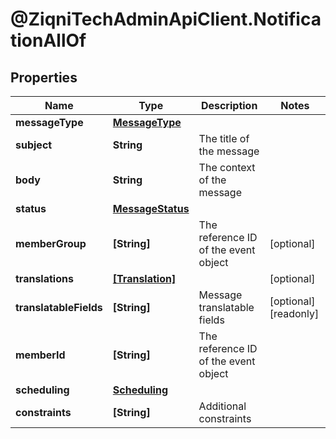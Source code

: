 # @ZiqniTechAdminApiClient.NotificationAllOf

## Properties

Name | Type | Description | Notes
------------ | ------------- | ------------- | -------------
**messageType** | [**MessageType**](MessageType.md) |  | 
**subject** | **String** | The title of the message | 
**body** | **String** | The context of the message | 
**status** | [**MessageStatus**](MessageStatus.md) |  | 
**memberGroup** | **[String]** | The reference ID of the event object | [optional] 
**translations** | [**[Translation]**](Translation.md) |  | [optional] 
**translatableFields** | **[String]** | Message translatable fields | [optional] [readonly] 
**memberId** | **[String]** | The reference ID of the event object | 
**scheduling** | [**Scheduling**](Scheduling.md) |  | 
**constraints** | **[String]** | Additional constraints | 


